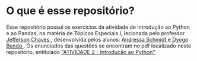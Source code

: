 # O que é esse repositório?
Esse repositório possuí os exercícios da atividade de introdução ao Python e ao Pandas, na matéria de Tópicos Especiais I, lecionada pelo professor<a href="https://github.com/jeffersonchaves"> Jefferson Chaves </a>, desenvolvida pelos alunos: <a href="https://github.com/andressaschmidt"> Andressa Schmidt </a> e <a href="https://github.com/DyogoBendo"> Dyogo Bendo </a>. Os enunciados das questões se encontram no pdf localizado neste repositório, entitulado <a href="https://github.com/DyogoBendo/Intro-Python-Pandas/blob/master/ATIVIDADE%202%20-%20Introdu%C3%A7%C3%A3o%20ao%20Python.pdf"> "ATIVIDADE 2 - Introdução ao Python" </a>
